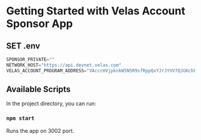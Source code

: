 # Getting Started with Velas Account Sponsor App

## SET .env

```js
SPONSOR_PRIVATE=""
NETWORK_HOST="https://api.devnet.velas.com"
VELAS_ACCOUNT_PROGRAM_ADDRESS="VAcccHVjpknkW5N5R9sfRppQxYJrJYVV7QJGKchkQj5"
```

## Available Scripts

In the project directory, you can run:

### `npm start`

Runs the app on 3002 port.

